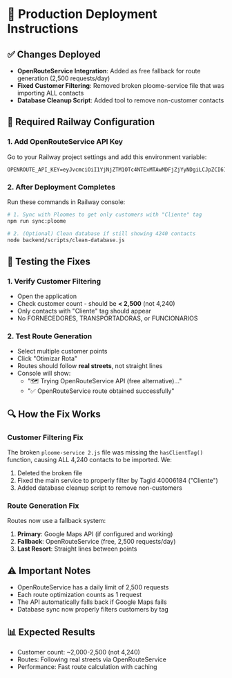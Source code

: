 # 🚀 Production Deployment Instructions

## ✅ Changes Deployed
- **OpenRouteService Integration**: Added as free fallback for route generation (2,500 requests/day)
- **Fixed Customer Filtering**: Removed broken ploome-service file that was importing ALL contacts
- **Database Cleanup Script**: Added tool to remove non-customer contacts

## 📝 Required Railway Configuration

### 1. Add OpenRouteService API Key
Go to your Railway project settings and add this environment variable:
```
OPENROUTE_API_KEY=eyJvcmciOiI1YjNjZTM1OTc4NTExMTAwMDFjZjYyNDgiLCJpZCI6IjkwNGUyY2U5NmY3MDRkYzA4OTZlODliYzRlNDgzMTRhIiwiaCI6Im11cm11cjY0In0=
```

### 2. After Deployment Completes
Run these commands in Railway console:

```bash
# 1. Sync with Ploomes to get only customers with "Cliente" tag
npm run sync:ploome

# 2. (Optional) Clean database if still showing 4240 contacts
node backend/scripts/clean-database.js
```

## 🧪 Testing the Fixes

### 1. Verify Customer Filtering
- Open the application
- Check customer count - should be **< 2,500** (not 4,240)
- Only contacts with "Cliente" tag should appear
- No FORNECEDORES, TRANSPORTADORAS, or FUNCIONARIOS

### 2. Test Route Generation
- Select multiple customer points
- Click "Otimizar Rota"
- Routes should follow **real streets**, not straight lines
- Console will show:
  - "🗺️ Trying OpenRouteService API (free alternative)..." 
  - "✅ OpenRouteService route obtained successfully"

## 🔍 How the Fix Works

### Customer Filtering Fix
The broken `ploome-service 2.js` file was missing the `hasClientTag()` function, causing ALL 4,240 contacts to be imported. We:
1. Deleted the broken file
2. Fixed the main service to properly filter by TagId 40006184 ("Cliente")
3. Added database cleanup script to remove non-customers

### Route Generation Fix
Routes now use a fallback system:
1. **Primary**: Google Maps API (if configured and working)
2. **Fallback**: OpenRouteService (free, 2,500 requests/day)
3. **Last Resort**: Straight lines between points

## ⚠️ Important Notes
- OpenRouteService has a daily limit of 2,500 requests
- Each route optimization counts as 1 request
- The API automatically falls back if Google Maps fails
- Database sync now properly filters customers by tag

## 📊 Expected Results
- Customer count: ~2,000-2,500 (not 4,240)
- Routes: Following real streets via OpenRouteService
- Performance: Fast route calculation with caching